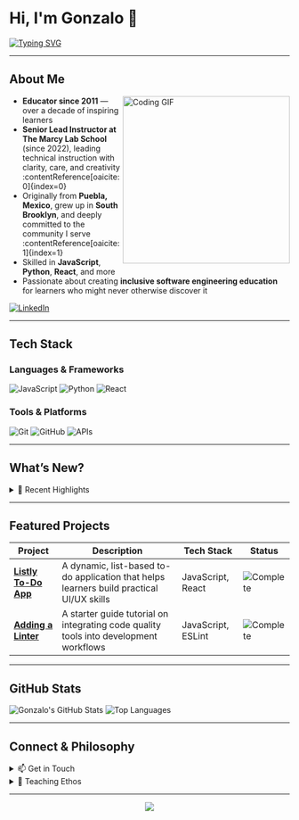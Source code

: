 # Hi, I'm Gonzalo 🫶

[![Typing SVG](https://readme-typing-svg.demolab.com?font=Press+Start+2P&size=16&pause=1000&color=355E3B&width=900&lines=Educator+since+2011;+SWE+educator+at+The+Marcy+Lab+School+since+2022)](https://git.io/typing-svg)

---

##  About Me

<img align="right" alt="Coding GIF" width="300" src="https://media.giphy.com/media/L1R1tvI9svkIWwpVYr/giphy.gif" />

-  **Educator since 2011** — over a decade of inspiring learners  
-  **Senior Lead Instructor at The Marcy Lab School** (since 2022), leading technical instruction with clarity, care, and creativity :contentReference[oaicite:0]{index=0}  
- Originally from **Puebla, Mexico**, grew up in **South Brooklyn**, and deeply committed to the community I serve :contentReference[oaicite:1]{index=1}  
- Skilled in **JavaScript**, **Python**, **React**, and more  
- Passionate about creating **inclusive software engineering education** for learners who might never otherwise discover it

[![LinkedIn](https://img.shields.io/badge/LinkedIn-0077B5?style=for-the-badge&logo=linkedin&logoColor=white)](https://www.linkedin.com/in/gonzalo-romero-931841230)

---

##  Tech Stack

### Languages & Frameworks
![JavaScript](https://img.shields.io/badge/-JavaScript-F7DF1E?logo=javascript&logoColor=black&style=for-the-badge)
![Python](https://img.shields.io/badge/-Python-3776AB?logo=python&logoColor=white&style=for-the-badge)
![React](https://img.shields.io/badge/-React-61DAFB?logo=react&logoColor=black&style=for-the-badge)

### Tools & Platforms
![Git](https://img.shields.io/badge/-Git-F05032?logo=git&logoColor=white&style=for-the-badge)
![GitHub](https://img.shields.io/badge/-GitHub-181717?logo=github&logoColor=white&style=for-the-badge)
![APIs](https://img.shields.io/badge/-APIs-009688?logo=api&logoColor=white&style=for-the-badge)

---

##  What’s New?

<details>
<summary>🎉 Recent Highlights</summary>
-  Developed inclusive educational tools and curriculum for diverse learners  
-  Led engaging, hands-on workshops at The Marcy Lab School  
-  Collaborated on open-source projects supporting equitable educational access  
</details>

---

##  Featured Projects

<div align="center">

| Project | Description | Tech Stack | Status |
|--------|-------------|------------|--------|
| [**Listly To-Do App**](https://github.com/Gonzalomarcylabschool/listly-todo-app) | A dynamic, list-based to-do application that helps learners build practical UI/UX skills | JavaScript, React | ![Complete](https://img.shields.io/badge/Status-Complete-success) |
| [**Adding a Linter**](https://github.com/Gonzalomarcylabschool/adding-a-linter) | A starter guide tutorial on integrating code quality tools into development workflows | JavaScript, ESLint | ![Complete](https://img.shields.io/badge/Status-Complete-success) |

</div>

---

##  GitHub Stats

![Gonzalo's GitHub Stats](https://github-readme-stats.vercel.app/api?username=Gonzalomarcylabschool&show_icons=true&theme=dark&hide_rank=true)
![Top Languages](https://github-readme-stats.vercel.app/api/top-langs/?username=Gonzalomarcylabschool&layout=compact&theme=dark)

---

##  Connect & Philosophy

<details>
<summary>📫 Get in Touch</summary>

- **Email:** gonzalo@marcylabschool.org  
- **LinkedIn:** [Gonzalo Romero](https://www.linkedin.com/in/gonzalo-romero-931841230)  
- **Location:** Brooklyn, NY  

</details>

<details>
<summary>💭 Teaching Ethos</summary>

<i>"A master of absorbing large amounts of information and distilling it in digestible ways—bringing clarity and fun to every lecture." — Marcy Lab School bio :contentReference[oaicite:2]{index=2}</i>

</details>

---

<div align="center">
  <img src="https://capsule-render.vercel.app/api?type=waving&color=355E3B&height=120&section=footer" />
</div>
